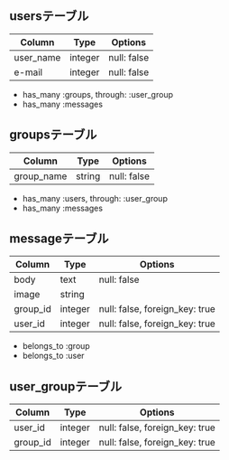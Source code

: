 ## usersテーブル

|Column|Type|Options|
|------|----|-------|
|user_name|integer|null: false|
|e-mail|integer|null: false|

- has_many :groups, through: :user_group
- has_many :messages

## groupsテーブル

|Column|Type|Options|
|------|----|-------|
|group_name|string|null: false|

- has_many :users, through: :user_group
- has_many :messages

## messageテーブル

|Column|Type|Options|
|------|----|-------|
|body|text|null: false|
|image|string||
|group_id|integer|null: false, foreign_key: true|
|user_id|integer|null: false, foreign_key: true|

- belongs_to :group
- belongs_to :user

## user_groupテーブル

|Column|Type|Options|
|------|----|-------|
|user_id|integer|null: false, foreign_key: true|
|group_id|integer|null: false, foreign_key: true|
